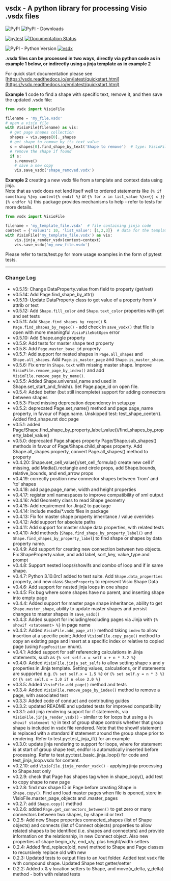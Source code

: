 ## vsdx - A python library for processing Visio .vsdx files

![PyPI](https://img.shields.io/pypi/v/vsdx)
![PyPI - Downloads](https://img.shields.io/pypi/dm/vsdx)

[![pytest](https://github.com/dave-howard/vsdx/actions/workflows/test.yaml/badge.svg)](https://github.com/dave-howard/vsdx/actions/workflows/test.yaml)
[![Documentation Status](https://readthedocs.org/projects/vsdx/badge/?version=latest)](https://vsdx.readthedocs.io/en/latest/?badge=latest)

![PyPI - Python Version](https://img.shields.io/pypi/pyversions/vsdx)
[![vsdx](https://snyk.io/advisor/python/vsdx/badge.svg)](https://snyk.io/advisor/python/vsdx)

__.vsdx files can be processed in two ways, directly via python code as in
example 1 below, or indirectly using a jinja template as in example 2__

For quick start documentation please see
[https://vsdx.readthedocs.io/en/latest/quickstart.html](https://vsdx.readthedocs.io/en/latest/quickstart.html)

__Example 1__ code to find a shape with specific text, remove it, and
then save the updated .vsdx file:

```python
from vsdx import VisioFile

filename = 'my_file.vsdx'
# open a visio file
with VisioFile(filename) as vis:
  # get page shapes collection
  shapes = vis.pages[0]._shapes
  # get shape to remove by its text value
  s = shapes[0].find_shape_by_text('Shape to remove')  # type: VisioFile.Shape
  # remove the shape if found
  if s:
    s.remove()
    # save a new copy
    vis.save_vsdx('shape_removed.vsdx')
```

__Example 2__ creating a new vsdx file from a template and context data
using jinja.  
Note that as vsdx does not lend itself well to ordered statements like
`{% if something %}my content{% endif %}` or `{% for x in list_value
%}x={{ x }}{% endfor %}` this package provides mechanisms to help -
refer to tests for more details.

```python
from vsdx import VisioFile

filename = 'my_template_file.vsdx'  # file containing jinja code
context = {'value1': 10, 'list_value': [1,2,3]}  # data for the template
with VisioFile('my_template_file.vsdx') as vis: 
    vis.jinja_render_vsdx(context=context)
    vis.save_vsdx('my_new_file.vsdx')
```

Please refer to tests/test.py for more usage
examples in the form of pytest tests.

----

###  Change Log
- v0.5.15: Change DataProperty.value from field to property (get/set)
- v0.5.14: Add Page.find_shape_by_attr()
- v0.5.13: Update DataProperty class to get value of a property from V attrib or text
- v0.5.12: Add `Shape.fill_color` and `Shape.text_color` properties with get and set tests
- v0.5.11: Add `Shape.find_shapes_by_regex()` & `Page.find_shapes_by_regex()` - add check in `save_vsdx()` that file is open with more meaningful `VisioFileNotOpen` error
- v0.5.10: Add Shape.angle property
- v0.5.9: Add tests for master shape text property
- v0.5.8: Add `Page.master_base_id` property
- v0.5.7: Add support for nested shapes in `Page.all_shapes` and `Shape.all_shapes`. Add `Page.is_master_page` and `Shape.is_master_shape`. 
- v0.5.6: Fix error in `Shape.text` with missing master shape. Improve `VisioFile.remove_page_by_index()` and add `VisioFile.remove_page_by_name()`.
- v0.5.5: Added Shape.universal_name and used in Shape.set_start_and_finish(). Set Page.page_id on open file.
- v0.5.4: Added better (but still incomplete) support for adding connectors between shapes
- v0.5.3: Fixed missing deprecation dependency in setup.py
- v0.5.2: deprecated Page.set_name() method and page.page_name property, in favour of Page.name. Unskipped test: test_shape_center(). Added find_shape.rst doc page
- v0.5.1: added Page/Shape.find_shape_by_property_label_value()/find_shapes_by_property_label_value()
- v0.5.0: deprecated Page.shapes property Page/Shape.sub_shapes() methods in favour of Page/Shape.child_shapes property. Add Shape.all_shapes property, convert Page.all_shapes() method to property
- v0.4.20: Shape.set_cell_value()/set_cell_formula() create new cell if missing, add Media().rectangle and circle props, add Shape.bounds, relative_bounds, and end_arrow props
- v0.4.19: correctly position new connector shapes between 'from' and 'to' shapes 
- v0.4.18: add page.page_name, width and height properties
- v0.4.17: register xml namespaces to improve compatibility of xml output
- v0.4.16: Add Geometry class to read Shape geometry
- v0.4.15: Add requirement for Jinja2 to package
- v0.4.14: Include media/*.vsdx files in package
- v0.4.13: Fix for master shape property inheritance / value overrides
- v0.4.12: Add support for absolute paths
- v0.4.11: Add support for master shape data properties, with related tests
- v0.4.10: Add methods (`Shape.find_shape_by_property_label()` and `Shape.find_shapes_by_property_label`) to find shape or shapes by data property name.
- v0.4.9: Add support for creating new connection between two objects. Fix ShapeProperty.value, and add label, sort_key, value_type and prompt 
- v0.4.8: Support nested loops/showifs and combo of loop and if in same shape.
- v0.4.7: Python 3.10.0rc1 added to test suite. Add `Shape.data_properties` property, and new class `ShapeProperty` to represent Visio Shape Data
- v0.4.6: Add support for nested jinja loops in one shape
- v0.4.5: Fix bug where some shapes have no parent, and inserting shape into empty page
- v0.4.4: Added support for master page shape inheritance, ability to get `Shape.master_shape`, ability to 
  update master shapes and persist changes to master shapes in `save_vsdx()`
- v0.4.3: Added support for including/excluding pages via Jinja with `{% showif <statement> %}` in page name
- v0.4.2: Added `VisioFile.add_page_at()` method taking `index` to allow insertion
  at a specific point; Added `VisionFile.copy_page()` method to copy an existing page 
  and insert at a specific index or relative to copied page (using `PagePosition` enum). 
- v0.4.1: Added support for self referencing calculations in Jinja statements, 
  such as `{% set self.x = self x + n * 3.2 %}`
- v0.4.0: Added `VisioFile.jinja_set_selfs` to allow setting shape x and
  y properties in Jinja template. Setting values, calculations, or if
  statements are supported e.g. `{% set self.x = 1.5 %}` or `{% set
  self.y = n * 3 %}` or `{% set self.x = 1.0 if n else 2.0 %}`
- v0.3.5: Added `VisioFile.add_page()` method and tests
- v0.3.4: Added `VisioFile.remove_page_by_index()` method to remove a
  page, with associated test
- v0.3.3: Added code of conduct and contributing guides
- v0.3.2: updated README and updated tests for improved compatibility
- v0.3.1: add jinja rendering support for if statements, via
  `VisioFile.jinja_render_vsdx()` - similar to for loops but using a `{%
  showif statement %}` in text of group shape controls whether that
  group shape is included in vsdx file rendered. Note that the showif
  statement is replaced with a standard if statement around the group
  shape prior to rendering. Refer to test.py::test_jinja_if() for an
  example
- v0.3.0: update jinja rendering to support for loops, where for
  statement is at start of group shape text, endfor is automatically
  inserted before processing. Refer to test.py::test_basic_jinja_loop()
  for code and test_jinja_loop.vsdx for content.
- v0.2.10: add `VisioFile.jinja_render_vsdx()` - applying jinja
  processing to Shape.text only
- v0.2.9: check that Page has shapes tag when in shape_copy(), add test
  to copy shape to new page
- v0.2.8: find max shape ID in Page before creating Shape in
  `Shape.copy()`. Find and load master pages when file is opened, store
  in VisioFile.master_page_objects and .master_pages
- v0.2.7: add `Shape.copy()` method
- v0.2.6: added `Page.get_connectors_between()` to get zero or many
  connectors between two shapes, by shape id or text
- 0.2.5: Add new Shape properties connected_shapes (list of Shape
  objects) and connects (list of Connect objects) properties to allow
  related shapes to be identified (i.e. shapes and connectors) and
  provide information on the relationship, in new Connect object. Also
  new properties of shape begin_x/y, end_x/y, plus height/width
  setters
- 0.2.4: Added find_replace(old, new) method to Shape and Page classes
  to recursively replace old with new
- 0.2.3: Updated tests to output files to an /out folder. Added test
  vsdx file with compound shape. Updated Shape text getter/setter
- 0.2.2: Added x & y location setters to Shape, and move(x_delta,
  y_delta) method - both with related tests

